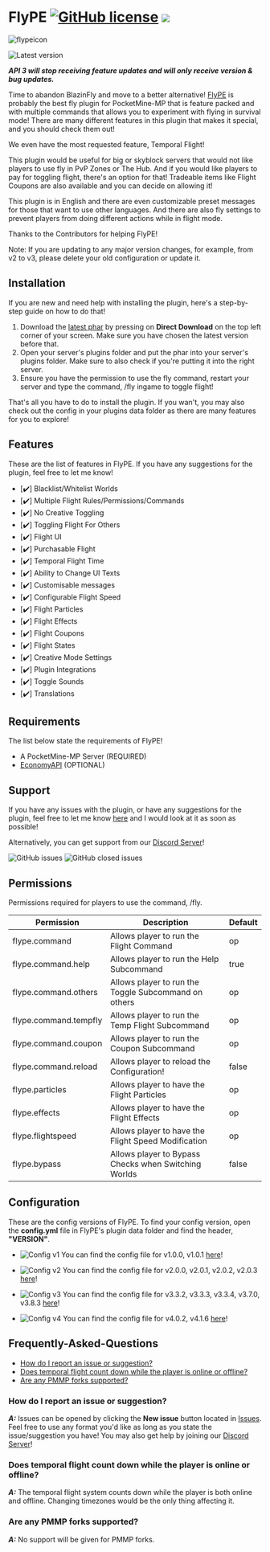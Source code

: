 # FlyPE [![GitHub license](https://img.shields.io/github/license/AGTHARN/FlyPE)](https://github.com/AGTHARN/FlyPE/blob/master/LICENSE) [![](https://poggit.pmmp.io/shield.state/FlyPE)](https://poggit.pmmp.io/p/FlyPE)
![flypeicon](https://user-images.githubusercontent.com/63234276/83245243-0b6bb180-a1d3-11ea-9a01-3eb2fcb60115.jpg)

![Latest version](https://img.shields.io/badge/Version-v4.1.6-orange?style=for-the-badge)

***API 3 will stop receiving feature updates and will only receive version & bug updates.***

Time to abandon BlazinFly and move to a better alternative! [FlyPE](https://poggit.pmmp.io/p/FlyPE/4.1.6) is probably the best fly plugin for PocketMine-MP that is feature packed and with multiple commands that allows you to experiment with flying in survival mode! There are many different features in this plugin that makes it special, and you should check them out! 

We even have the most requested feature, Temporal Flight!

This plugin would be useful for big or skyblock servers that would not like players to use fly in PvP Zones or The Hub. And if you would like players to pay for toggling flight, there's an option for that! Tradeable items like Flight Coupons are also available and you can decide on allowing it!

This plugin is in English and there are even customizable preset messages for those that want to use other languages. And there are also fly settings to prevent players from doing different actions while in flight mode.

Thanks to the Contributors for helping FlyPE!

Note: If you are updating to any major version changes, for example, from v2 to v3, please delete your old configuration or update it.

## Installation
If you are new and need help with installing the plugin, here's a step-by-step guide on how to do that!

1. Download the [latest phar](https://poggit.pmmp.io/p/FlyPE/4.1.6) by pressing on **Direct Download** on the top left corner of your screen. Make sure you have chosen the latest version before that.
2. Open your server's plugins folder and put the phar into your server's plugins folder. Make sure to also check if you're putting it into the right server. 
3. Ensure you have the permission to use the fly command, restart your server and type the command, /fly ingame to toggle flight!

That's all you have to do to install the plugin. If you wan't, you may also check out the config in your plugins data folder as there are many features for you to explore!

## Features
These are the list of features in FlyPE. If you have any suggestions for the plugin, feel free to let me know!

- [✔️] Blacklist/Whitelist Worlds
- [✔️] Multiple Flight Rules/Permissions/Commands
- [✔️] No Creative Toggling
- [✔️] Toggling Flight For Others
- [✔️] Flight UI
- [✔️] Purchasable Flight
- [✔️] Temporal Flight Time
- [✔️] Ability to Change UI Texts
- [✔️] Customisable messages
- [✔️] Configurable Flight Speed
- [✔️] Flight Particles
- [✔️] Flight Effects
- [✔️] Flight Coupons
- [✔️] Flight States
- [✔️] Creative Mode Settings
- [✔️] Plugin Integrations
- [✔️] Toggle Sounds
- [✔️] Translations

## Requirements
The list below state the requirements of FlyPE!

+ A PocketMine-MP Server (REQUIRED)
+ [EconomyAPI](https://poggit.pmmp.io/p/EconomyAPI/5.7.2) (OPTIONAL)

## Support
If you have any issues with the plugin, or have any suggestions for the plugin, feel free to let me know [here](https://github.com/AGTHARN/FlyPE/issues) and I would look at it as soon as possible!

Alternatively, you can get support from our [Discord Server](https://discord.gg/bGKEJTKPZc)!

![GitHub issues](https://img.shields.io/github/issues/AGTHARN/FlyPE?style=for-the-badge) ![GitHub closed issues](https://img.shields.io/github/issues-closed/AGTHARN/FlyPE?style=for-the-badge)

## Permissions
Permissions required for players to use the command, /fly.

Permission                | Description                                                        | Default |
------------------------- | ------------------------------------------------------------------ | ------- |
flype.command             | Allows player to run the Flight Command                            | op      |
flype.command.help        | Allows player to run the Help Subcommand                           | true    |
flype.command.others      | Allows player to run the Toggle Subcommand on others               | op      |
flype.command.tempfly     | Allows player to run the Temp Flight Subcommand                    | op      |
flype.command.coupon      | Allows player to run the Coupon Subcommand                         | op      |
flype.command.reload      | Allows player to reload the Configuration!                         | false   |
flype.particles           | Allows player to have the Flight Particles                         | op      |
flype.effects             | Allows player to have the Flight Effects                           | op      |
flype.flightspeed         | Allows player to have the Flight Speed Modification                | op      |
flype.bypass              | Allows player to Bypass Checks when Switching Worlds               | false   |

## Configuration
These are the config versions of FlyPE. To find your config version, open the **config.yml** file in FlyPE's plugin data folder and find the header, **"VERSION"**.

+ ![Config v1](https://img.shields.io/badge/Config-v1-orange?style=for-the-badge)
You can find the config file for v1.0.0, v1.0.1 [here](https://pastebin.com/raw/RD19kW5s)!

+ ![Config v2](https://img.shields.io/badge/Config-v2-orange?style=for-the-badge)
You can find the config file for v2.0.0, v2.0.1, v2.0.2, v2.0.3 [here](https://pastebin.com/raw/qgu9u1eJ)!

+ ![Config v3](https://img.shields.io/badge/Config-v3-orange?style=for-the-badge)
You can find the config file for v3.3.2, v3.3.3, v3.3.4, v3.7.0, v3.8.3 [here](https://pastebin.com/raw/82znpD4P)!

+ ![Config v4](https://img.shields.io/badge/Config-v4-orange?style=for-the-badge)
You can find the config file for v4.0.2, v4.1.6 [here](https://raw.githubusercontent.com/AGTHARN/FlyPE/master/resources/config.yml)!

## Frequently-Asked-Questions
- [How do I report an issue or suggestion?](#how-do-i-report-an-issue-or-suggestion)
- [Does temporal flight count down while the player is online or offline?](#does-temporal-flight-count-down-while-the-player-is-online-or-offline)
- [Are any PMMP forks supported?](#are-any-pmmp-forks-supported)

### How do I report an issue or suggestion?
***A:*** Issues can be opened by clicking the **New issue** button located in [Issues](https://github.com/AGTHARN/FlyPE/issues). Feel free to use any format you'd like as long as you state the issue/suggestion you have! You may also get help by joining our [Discord Server](https://discord.gg/bGKEJTKPZc)!

### Does temporal flight count down while the player is online or offline?
***A:*** The temporal flight system counts down while the player is both online and offline. Changing timezones would be the only thing affecting it.

### Are any PMMP forks supported?
***A:*** No support will be given for PMMP forks.